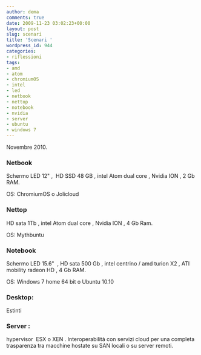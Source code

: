```yaml
---
author: dema
comments: true
date: 2009-11-23 03:02:23+00:00
layout: post
slug: scenari
title: 'Scenari '
wordpress_id: 944
categories:
- riflessioni
tags:
- amd
- atom
- chromiumOS
- intel
- led
- netbook
- nettop
- notebook
- nvidia
- server
- ubuntu
- windows 7
---
```


Novembre 2010.


### Netbook


Schermo LED 12" ,  HD SSD 48 GB , intel Atom dual core , Nvidia ION , 2 Gb RAM.

OS: ChromiumOS o Jolicloud


### Nettop


﻿﻿HD sata 1Tb , intel Atom dual core , Nvidia ION , 4 Gb Ram.

OS: Mythbuntu


### Notebook


Schermo LED 15.6"  , HD sata 500 Gb , intel centrino / amd turion X2 , ATI mobility radeon HD , 4 Gb RAM.

OS: Windows 7 home 64 bit o Ubuntu 10.10


### Desktop:


Estinti 


### Server :


hypervisor  ESX o XEN . Interoperabilità con servizi cloud per una completa trasparenza tra macchine hostate su SAN locali o su server remoti.

